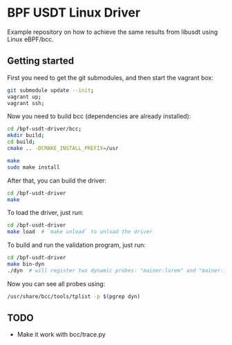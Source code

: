 # BPF USDT Linux Driver

Example repository on how to achieve the same results from libusdt using Linux
eBPF/bcc.

## Getting started

First you need to get the git submodules, and then start the vagrant box:

```bash
git submodule update --init;
vagrant up;
vagrant ssh;
```

Now you need to build bcc (dependencies are already installed):

```bash
cd /bpf-usdt-driver/bcc;
mkdir build;
cd build;
cmake .. -DCMAKE_INSTALL_PREFIX=/usr

make
sudo make install
```

After that, you can build the driver:

```bash
cd /bpf-usdt-driver
make
```

To load the driver, just run:

```bash
cd /bpf-usdt-driver
make load  # `make unload` to unload the driver
```

To build and run the validation program, just run:

```bash
cd /bpf-usdt-driver
make bin-dyn
./dyn  # will register two dynamic probes: "mainer:lorem" and "mainer:ipsum" and one static probe "opa:treta"
```

Now you can see all probes using:

```bash
/usr/share/bcc/tools/tplist -p $(pgrep dyn)
```

## TODO

* Make it work with bcc/trace.py
